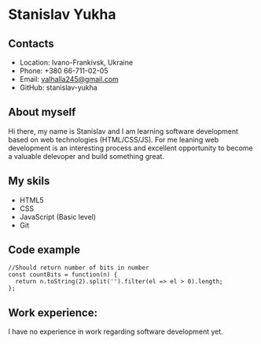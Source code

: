 # Stanislav Yukha

## Contacts

- Location: Ivano-Frankivsk, Ukraine
- Phone: +380 66-711-02-05
- Email: valhalla245@gmail.com
- GitHub: stanislav-yukha

## About myself

Hi there, my name is Stanislav and I am learning software development based on web technologies (HTML/CSS/JS). For me leaning web development is an interesting process and excellent opportunity to become a valuable delevoper and build something great.

## My skils

- HTML5
- CSS
- JavaScript (Basic level)
- Git

## Code example

```
//Should return number of bits in number
const countBits = function(n) {
  return n.toString(2).split('').filter(el => el > 0).length;
};
```

## Work experience:

I have no experience in work regarding software development yet.
